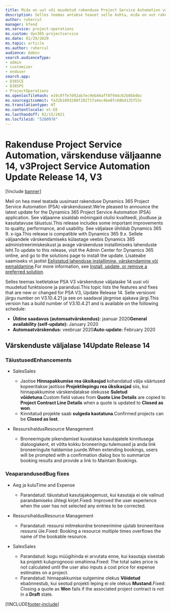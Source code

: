 ```yaml
---
title: Mida on uut või muudetud rakenduse Project Service Automation värskenduse väljaandes 14, V3
description: Selles teemas antakse teavet selle kohta, mida on uut rakenduse Project Service Automation värskenduse väljaandes 14, v3.
author: ruhercul
manager: kfend
ms.service: project-operations
ms.custom: dyn365-projectservice
ms.date: 01/29/2020
ms.topic: article
ms.author: ruhercul
audience: Admin
search.audienceType:
- admin
- customizer
- enduser
search.app:
- D365CE
- D365PS
- ProjectOperations
ms.openlocfilehash: e19c8ffe7d92ab7ec9eb46aff8f944c62b0bb4bc
ms.sourcegitcommit: fa32b1893286f20271fa4ec4be8fc68bd135f53c
ms.translationtype: HT
ms.contentlocale: et-EE
ms.lasthandoff: 02/15/2021
ms.locfileid: "5280978"
---
```

# <a name="project-service-automation-update-release-14-v3"></a><span data-ttu-id="68f3c-103">Rakenduse Project Service Automation, värskenduse väljaanne 14, v3</span><span class="sxs-lookup"><span data-stu-id="68f3c-103">Project Service Automation Update Release 14, V3</span></span>

[!include [banner](../includes/psa-now-project-operations.md)]

<span data-ttu-id="68f3c-104">Meil on hea meel teatada uusimast rakenduse Dynamics 365 Project Service Automation (PSA) värskendusest.</span><span class="sxs-lookup"><span data-stu-id="68f3c-104">We’re pleased to announce the latest update for the Dynamics 365 Project Service Automation (PSA) application.</span></span> <span data-ttu-id="68f3c-105">See väljaanne sisaldab mõningaid olulisi kvaliteedi, jõudluse ja kasutatavuse täiustusi.</span><span class="sxs-lookup"><span data-stu-id="68f3c-105">This release includes some important improvements to quality, performance, and usability.</span></span> <span data-ttu-id="68f3c-106">See väljalase ühildub Dynamics 365 9. x-iga.</span><span class="sxs-lookup"><span data-stu-id="68f3c-106">This release is compatible with Dynamics 365 9.x.</span></span> <span data-ttu-id="68f3c-107">Sellele väljaandele värskendamiseks külastage veebis Dynamics 365 administreerimiskeskust ja avage värskenduse installimiseks lahenduste leht.</span><span class="sxs-lookup"><span data-stu-id="68f3c-107">To update to this release, visit the Admin Center for Dynamics 365 online, and go to the solutions page to install the update.</span></span> <span data-ttu-id="68f3c-108">Lisateabe saamiseks vt jaotist [Eelistatud lahenduse installimine, värskendamine või eemaldamine](https://docs.microsoft.com/power-platform/admin/install-remove-preferred-solution).</span><span class="sxs-lookup"><span data-stu-id="68f3c-108">For more information, see [Install, update, or remove a preferred solution](https://docs.microsoft.com/power-platform/admin/install-remove-preferred-solution).</span></span>

<span data-ttu-id="68f3c-109">Selles teemas loetletakse PSA V3 värskenduse väljalaske 14 uusi või muudetud funktsioone ja parandusi.</span><span class="sxs-lookup"><span data-stu-id="68f3c-109">This topic lists the features and fixes that are new or changed for PSA V3, Update Release 14.</span></span> <span data-ttu-id="68f3c-110">Selle versiooni järgu number on V3.10.4.21 ja see on saadaval järgmise ajakava järgi.</span><span class="sxs-lookup"><span data-stu-id="68f3c-110">This version has a build number of V3.10.4.21 and is available on the following schedule:</span></span>

- <span data-ttu-id="68f3c-111">**Üldine saadavus (automaatvärskendus):** jaanuar 2020</span><span class="sxs-lookup"><span data-stu-id="68f3c-111">**General availability (self-update):** January 2020</span></span>
- <span data-ttu-id="68f3c-112">**Automaatvärskendus:** veebruar 2020</span><span class="sxs-lookup"><span data-stu-id="68f3c-112">**Auto-update:** February 2020</span></span>

## <a name="update-release-14"></a><span data-ttu-id="68f3c-113">Värskenduste väljalase 14</span><span class="sxs-lookup"><span data-stu-id="68f3c-113">Update Release 14</span></span>

### <a name="enhancements"></a><span data-ttu-id="68f3c-114">Täiustused</span><span class="sxs-lookup"><span data-stu-id="68f3c-114">Enhancements</span></span>

- <span data-ttu-id="68f3c-115">Sales</span><span class="sxs-lookup"><span data-stu-id="68f3c-115">Sales</span></span>

     - <span data-ttu-id="68f3c-116">Jaotise **Hinnapakkumise rea üksikasjad** kohandatud välja väärtused kopeeritakse jaotisse **Projektilepingu rea üksikasjad** siis, kui hinnapakkumine värskendatakse olekusse **Suletud võidetuna**.</span><span class="sxs-lookup"><span data-stu-id="68f3c-116">Custom field values from **Quote Line Details** are copied to **Project Contract Line Details** when a quote is updated to **Closed as won**.</span></span>
     - <span data-ttu-id="68f3c-117">Kinnitatud projekte saab **sulgeda kaotatuna**.</span><span class="sxs-lookup"><span data-stu-id="68f3c-117">Confirmed projects can be **Closed as lost**.</span></span>

- <span data-ttu-id="68f3c-118">Ressursihaldus</span><span class="sxs-lookup"><span data-stu-id="68f3c-118">Resource Management</span></span>

     - <span data-ttu-id="68f3c-119">Broneeringute pikendamisel kuvatakse kasutajatele kinnitusega dialoogiakent, et võtta kokku broneeringu tulemused ja anda link broneeringute haldamise juurde.</span><span class="sxs-lookup"><span data-stu-id="68f3c-119">When extending bookings, users will be prompted with a confirmation dialog box to summarize booking results and provide a link to Maintain Bookings.</span></span>


### <a name="bug-fixes"></a><span data-ttu-id="68f3c-120">Veaparandused</span><span class="sxs-lookup"><span data-stu-id="68f3c-120">Bug fixes</span></span>

- <span data-ttu-id="68f3c-121">Aeg ja kulu</span><span class="sxs-lookup"><span data-stu-id="68f3c-121">Time and Expense</span></span>

     - <span data-ttu-id="68f3c-122">Parandatud: täiustatud kasutajakogemust, kui kasutaja ei ole valinud parandamiseks ühtegi kirjet.</span><span class="sxs-lookup"><span data-stu-id="68f3c-122">Fixed: Improved the user experience when the user has not selected any entries to be corrected.</span></span>

- <span data-ttu-id="68f3c-123">Ressursihaldus</span><span class="sxs-lookup"><span data-stu-id="68f3c-123">Resource Management</span></span>

     - <span data-ttu-id="68f3c-124">Parandatud: ressursi mitmekordne broneerimine ujutab broneeritava ressursi üle.</span><span class="sxs-lookup"><span data-stu-id="68f3c-124">Fixed: Booking a resource multiple times overflows the name of the bookable resource.</span></span>

- <span data-ttu-id="68f3c-125">Sales</span><span class="sxs-lookup"><span data-stu-id="68f3c-125">Sales</span></span>

     - <span data-ttu-id="68f3c-126">Parandatud: kogu müügihinda ei arvutata enne, kui kasutaja sisestab ka projekti kuluprognoosi omahinna.</span><span class="sxs-lookup"><span data-stu-id="68f3c-126">Fixed: The total sales price is not calculated until the user also inputs a cost price for expense estimates on a project.</span></span>
     - <span data-ttu-id="68f3c-127">Parandatud: hinnapakkumise sulgemine olekus **Võidetud** ebaõnnestub, kui seotud projekti leping ei ole olekus **Mustand**.</span><span class="sxs-lookup"><span data-stu-id="68f3c-127">Fixed: Closing a quote as **Won** fails if the associated project contract is not in a **Draft** state.</span></span>



[!INCLUDE[footer-include](../includes/footer-banner.md)]